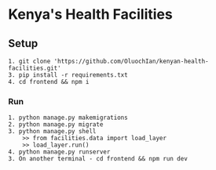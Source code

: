 # Kenya's Health Facilities
## Setup
    1. git clone 'https://github.com/OluochIan/kenyan-health-facilities.git'
    3. pip install -r requirements.txt
    4. cd frontend && npm i

### Run
    1. python manage.py makemigrations
    2. python manage.py migrate
    3. python manage.py shell
        >> from facilities.data import load_layer
        >> load_layer.run()
    4. python manage.py runserver
    3. On another terminal - cd frontend && npm run dev 
